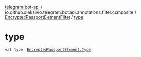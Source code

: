 [telegram-bot-api](../../index.md) / [io.github.oleksivio.telegram.bot.api.annotations.filter.composite](../index.md) / [EncryptedPassportElementFilter](index.md) / [type](./type.md)

# type

`val type: `[`EncryptedPassportElement.Type`](../../io.github.oleksivio.telegram.bot.api.model.objects.passport/-encrypted-passport-element/-type/index.md)